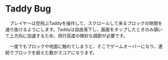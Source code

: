 # Taddy Bug

　プレイヤーは空飛ぶTaddyを操作して、スクロールして来るブロックの隙間を通り抜けるようにします。Taddyは自由落下し、画面をタップしたときのみ頷いて上方向に加速するため、飛行高度の微妙な調節が必要です。
 
　一度でもブロックや地面に触れてしまうと、そこでゲームオーバーになり、連続でブロックを超えた数がスコアになります。
